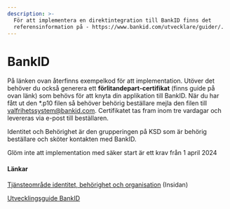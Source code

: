 ```yaml
---
description: >-
  För att implementera en direktintegration till BankID finns det
  referensinformation på - https://www.bankid.com/utvecklare/guider/.
---
```


# BankID

På länken ovan återfinns exempelkod för att implementation. Utöver det behöver du också generera ett **förlitandepart-certifikat** (finns guide på ovan länk) som behövs för att knyta din applikation till BankID. När du har fått ut den \*.p10 filen så behöver behörig beställare mejla den filen till [valfrihetssystem@bankid.com](mailto:valfrihetssystem@bankid.com). Certifikatet tas fram inom tre vardagar och levereras via e-post till beställaren.&#x20;

Identitet och Behörighet är den grupperingen på KSD som är behörig beställare och sköter kontakten med BankID.

Glöm inte att implementation med säker start är ett krav från 1 april 2024

#### Länkar

[Tjänsteområde identitet, behörighet och organisation](https://insidan.vgregion.se/stod-och-tjanster/amnen-a-o/digitalisering/kontakt/tjansteomraden/tjo-id-beh-org/) (Insidan)

[Utvecklingsguide BankID](https://www.bankid.com/utvecklare/guider/)
